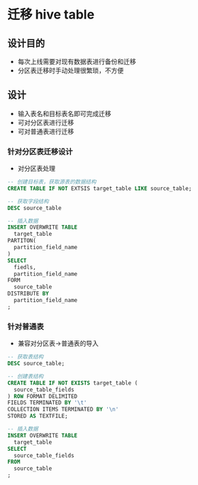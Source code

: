 # 迁移 hive table

## 设计目的

- 每次上线需要对现有数据表进行备份和迁移
- 分区表迁移时手动处理很繁琐，不方便

## 设计

- 输入表名和目标表名即可完成迁移
- 可对分区表进行迁移
- 可对普通表进行迁移

### 针对分区表迁移设计

- 对分区表处理

``` sql
-- 创建目标表，获取源表的数据结构
CREATE TABLE IF NOT EXTSIS target_table LIKE source_table;

-- 获取字段结构
DESC source_table

-- 插入数据
INSERT OVERWRITE TABLE
  target_table
PARTITON(
  partition_field_name
)
SELECT
  fiedls,
  partition_field_name
FORM
  source_table
DISTRIBUTE BY
  partition_field_name
;
```


### 针对普通表

- 兼容对分区表->普通表的导入

``` sql
-- 获取表结构
DESC source_table;

-- 创建表结构
CREATE TABLE IF NOT EXISTS target_table (
  source_table_fields
) ROW FORMAT DELIMITED
FIELDS TERMINATED BY '\t'
COLLECTION ITEMS TERMINATED BY '\n'
STORED AS TEXTFILE;

-- 插入数据
INSERT OVERWRITE TABLE
  target_table
SELECT
  source_table_fields
FROM
  source_table
;
```

